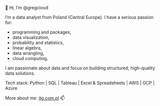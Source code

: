 👋 Hi, I’m @gregcloud

I’m a data analyst from Poland (Central Europe). I have a serious passion for:
- programming and packages,
- data visualization,
- probability and statistics,
- linear algebra,
- data wrangling,
- cloud computing.

I am passionate about data and focus on building structured, high-quality data solutions.

Tech stack: Python | SQL | Tableau | Excel & Spreadsheets | AWS | GCP | Azure

More about me: [itg.com.pl](https://itg.com.pl/) 📫

